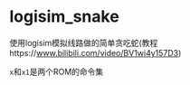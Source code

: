 # logisim_snake
使用logisim模拟线路做的简单贪吃蛇(教程https://www.bilibili.com/video/BV1wi4y157D3)

`x`和`x1`是两个ROM的命令集